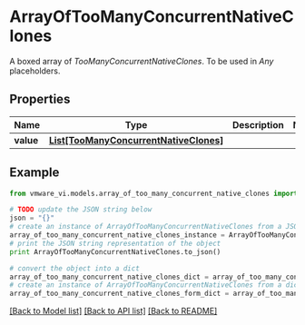 # ArrayOfTooManyConcurrentNativeClones

A boxed array of *TooManyConcurrentNativeClones*. To be used in *Any* placeholders. 

## Properties
Name | Type | Description | Notes
------------ | ------------- | ------------- | -------------
**value** | [**List[TooManyConcurrentNativeClones]**](TooManyConcurrentNativeClones.md) |  | 

## Example

```python
from vmware_vi.models.array_of_too_many_concurrent_native_clones import ArrayOfTooManyConcurrentNativeClones

# TODO update the JSON string below
json = "{}"
# create an instance of ArrayOfTooManyConcurrentNativeClones from a JSON string
array_of_too_many_concurrent_native_clones_instance = ArrayOfTooManyConcurrentNativeClones.from_json(json)
# print the JSON string representation of the object
print ArrayOfTooManyConcurrentNativeClones.to_json()

# convert the object into a dict
array_of_too_many_concurrent_native_clones_dict = array_of_too_many_concurrent_native_clones_instance.to_dict()
# create an instance of ArrayOfTooManyConcurrentNativeClones from a dict
array_of_too_many_concurrent_native_clones_form_dict = array_of_too_many_concurrent_native_clones.from_dict(array_of_too_many_concurrent_native_clones_dict)
```
[[Back to Model list]](../README.md#documentation-for-models) [[Back to API list]](../README.md#documentation-for-api-endpoints) [[Back to README]](../README.md)



